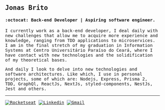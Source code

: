 
<samp>
  
## Jonas Brito

#### :octocat: Back-end Developer | Aspiring software engineer.

I currently work as a back-end developer, I deal daily with new challenges that allow me to acquire more experience and knowledge, ranging from TDD applications to microservices. I am in the final stretch of my graduation in Information Systems at Centro Universitário Paraíso do Ceará, where I have contact with new technologies and the solidification of my theoretical bases.

And daily I look to delve into new technologies and software architectures. Like which, I use in personal projects, some of which are: Nodejs, Express, Prisma 2, TDD, GraphQl, ReactJs, NextJs, styled-components, NestJs, Jest and others.
</samp>
<br/>

---

[![Rocketseat](https://img.shields.io/badge/-Rocketseat%20Profile-F652A0?style=flat-square&labelColor=F652A0&logoColor=white&link=https://app.rocketseat.com.br/me/fallying)](https://app.rocketseat.com.br/me/fallying)
[![Linkedin](https://img.shields.io/badge/-Jonas%20Brito-F652A0?style=flat-square&logo=Linkedin&logoColor=white&link=https://www.linkedin.com/in/jonasexplore)](https://www.linkedin.com/in/jonasexplore) 
[![Gmail](https://img.shields.io/badge/-jonasexplore@gmail.com-F652A0?style=flat-square&logo=Gmail&logoColor=white&link=mailto:jonasexplore@gmail.com)](mailto:jonasexplore@gmail.com)
